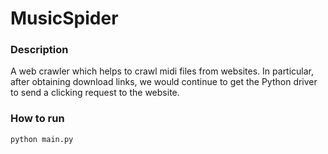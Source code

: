 # MusicSpider

### Description

A web crawler which helps to crawl midi files from websites. In particular, after obtaining download links, we would continue to get the Python driver to send a clicking request to the website.

### How to run 

```
python main.py
```